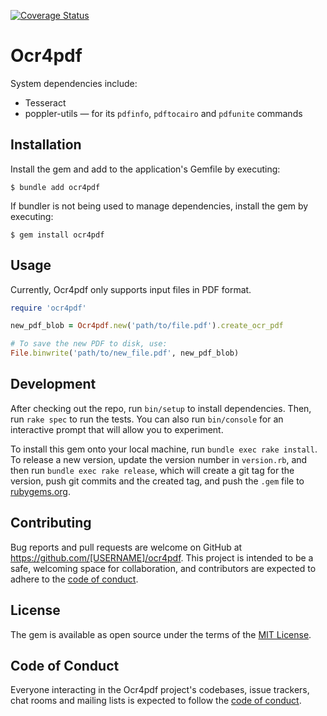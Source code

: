[![Coverage Status](https://coveralls.io/repos/github/blarosen95/ocr4pdf/badge.svg?branch=main)](https://coveralls.io/github/blarosen95/ocr4pdf?branch=main)

# Ocr4pdf

System dependencies include:
* Tesseract
* poppler-utils — for its `pdfinfo`, `pdftocairo` and `pdfunite` commands

## Installation

Install the gem and add to the application's Gemfile by executing:

    $ bundle add ocr4pdf

If bundler is not being used to manage dependencies, install the gem by executing:

    $ gem install ocr4pdf

## Usage

Currently, Ocr4pdf only supports input files in PDF format.
```ruby
require 'ocr4pdf'

new_pdf_blob = Ocr4pdf.new('path/to/file.pdf').create_ocr_pdf

# To save the new PDF to disk, use:
File.binwrite('path/to/new_file.pdf', new_pdf_blob)

```

## Development

After checking out the repo, run `bin/setup` to install dependencies. Then, run `rake spec` to run the tests. You can also run `bin/console` for an interactive prompt that will allow you to experiment.

To install this gem onto your local machine, run `bundle exec rake install`. To release a new version, update the version number in `version.rb`, and then run `bundle exec rake release`, which will create a git tag for the version, push git commits and the created tag, and push the `.gem` file to [rubygems.org](https://rubygems.org).

## Contributing

Bug reports and pull requests are welcome on GitHub at https://github.com/[USERNAME]/ocr4pdf. This project is intended to be a safe, welcoming space for collaboration, and contributors are expected to adhere to the [code of conduct](https://github.com/[USERNAME]/ocr4pdf/blob/main/CODE_OF_CONDUCT.md).

## License

The gem is available as open source under the terms of the [MIT License](https://opensource.org/licenses/MIT).

## Code of Conduct

Everyone interacting in the Ocr4pdf project's codebases, issue trackers, chat rooms and mailing lists is expected to follow the [code of conduct](https://github.com/[USERNAME]/ocr4pdf/blob/main/CODE_OF_CONDUCT.md).
